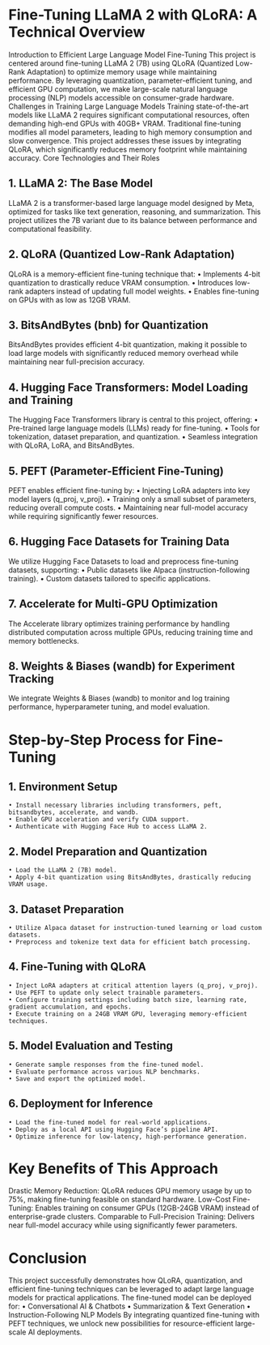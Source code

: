 # Fine-Tuning LLaMA 2 with QLoRA: A Technical Overview
Introduction to Efficient Large Language Model Fine-Tuning
This project is centered around fine-tuning LLaMA 2 (7B) using QLoRA (Quantized Low-Rank Adaptation) to optimize memory usage while maintaining performance. By leveraging quantization, parameter-efficient tuning, and efficient GPU computation, we make large-scale natural language processing (NLP) models accessible on consumer-grade hardware.
Challenges in Training Large Language Models
Training state-of-the-art models like LLaMA 2 requires significant computational resources, often demanding high-end GPUs with 40GB+ VRAM. Traditional fine-tuning modifies all model parameters, leading to high memory consumption and slow convergence. This project addresses these issues by integrating QLoRA, which significantly reduces memory footprint while maintaining accuracy.
Core Technologies and Their Roles
## 1. LLaMA 2: The Base Model
LLaMA 2 is a transformer-based large language model designed by Meta, optimized for tasks like text generation, reasoning, and summarization. This project utilizes the 7B variant due to its balance between performance and computational feasibility.
## 2. QLoRA (Quantized Low-Rank Adaptation)
QLoRA is a memory-efficient fine-tuning technique that:
    • Implements 4-bit quantization to drastically reduce VRAM consumption. 
    • Introduces low-rank adapters instead of updating full model weights. 
    • Enables fine-tuning on GPUs with as low as 12GB VRAM. 
## 3. BitsAndBytes (bnb) for Quantization
BitsAndBytes provides efficient 4-bit quantization, making it possible to load large models with significantly reduced memory overhead while maintaining near full-precision accuracy.
## 4. Hugging Face Transformers: Model Loading and Training
The Hugging Face Transformers library is central to this project, offering:
    • Pre-trained large language models (LLMs) ready for fine-tuning. 
    • Tools for tokenization, dataset preparation, and quantization. 
    • Seamless integration with QLoRA, LoRA, and BitsAndBytes. 
## 5. PEFT (Parameter-Efficient Fine-Tuning)
PEFT enables efficient fine-tuning by:
    • Injecting LoRA adapters into key model layers (q_proj, v_proj). 
    • Training only a small subset of parameters, reducing overall compute costs. 
    • Maintaining near full-model accuracy while requiring significantly fewer resources. 
## 6. Hugging Face Datasets for Training Data
We utilize Hugging Face Datasets to load and preprocess fine-tuning datasets, supporting:
    • Public datasets like Alpaca (instruction-following training). 
    • Custom datasets tailored to specific applications. 
## 7. Accelerate for Multi-GPU Optimization
The Accelerate library optimizes training performance by handling distributed computation across multiple GPUs, reducing training time and memory bottlenecks.
## 8. Weights & Biases (wandb) for Experiment Tracking
We integrate Weights & Biases (wandb) to monitor and log training performance, hyperparameter tuning, and model evaluation.

# Step-by-Step Process for Fine-Tuning
## 1. Environment Setup
    • Install necessary libraries including transformers, peft, bitsandbytes, accelerate, and wandb. 
    • Enable GPU acceleration and verify CUDA support. 
    • Authenticate with Hugging Face Hub to access LLaMA 2. 
## 2. Model Preparation and Quantization
    • Load the LLaMA 2 (7B) model. 
    • Apply 4-bit quantization using BitsAndBytes, drastically reducing VRAM usage. 
## 3. Dataset Preparation
    • Utilize Alpaca dataset for instruction-tuned learning or load custom datasets. 
    • Preprocess and tokenize text data for efficient batch processing. 
## 4. Fine-Tuning with QLoRA
    • Inject LoRA adapters at critical attention layers (q_proj, v_proj). 
    • Use PEFT to update only select trainable parameters. 
    • Configure training settings including batch size, learning rate, gradient accumulation, and epochs. 
    • Execute training on a 24GB VRAM GPU, leveraging memory-efficient techniques. 
## 5. Model Evaluation and Testing
    • Generate sample responses from the fine-tuned model. 
    • Evaluate performance across various NLP benchmarks. 
    • Save and export the optimized model. 
## 6. Deployment for Inference
    • Load the fine-tuned model for real-world applications. 
    • Deploy as a local API using Hugging Face’s pipeline API. 
    • Optimize inference for low-latency, high-performance generation. 
# Key Benefits of This Approach
 Drastic Memory Reduction: QLoRA reduces GPU memory usage by up to 75%, making fine-tuning feasible on standard hardware. Low-Cost Fine-Tuning: Enables training on consumer GPUs (12GB-24GB VRAM) instead of enterprise-grade clusters. Comparable to Full-Precision Training: Delivers near full-model accuracy while using significantly fewer parameters.
# Conclusion
This project successfully demonstrates how QLoRA, quantization, and efficient fine-tuning techniques can be leveraged to adapt large language models for practical applications. The fine-tuned model can be deployed for:
    • Conversational AI & Chatbots 
    • Summarization & Text Generation 
    • Instruction-Following NLP Models 
By integrating quantized fine-tuning with PEFT techniques, we unlock new possibilities for resource-efficient large-scale AI deployments.